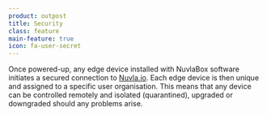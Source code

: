 ```yaml
---
product: outpost
title: Security
class: feature
main-feature: true
icon: fa-user-secret
---
```


Once powered-up, any edge device installed with NuvlaBox software initiates a secured connection to [Nuvla.io](/nuvla.io/overview). Each edge device is then unique and assigned to a specific user organisation. This means that any device can be controlled remotely and isolated (quarantined), upgraded or downgraded should any problems arise. 